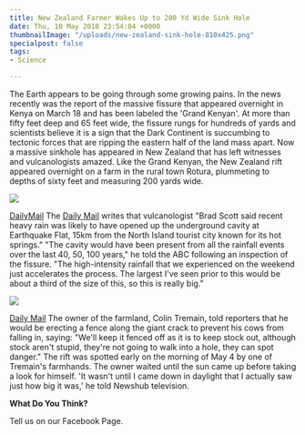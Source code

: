 ```yaml
---
title: New Zealand Farmer Wakes Up to 200 Yd Wide Sink Hole
date: Thu, 10 May 2018 23:54:04 +0000
thumbnailImage: "/uploads/new-zealand-sink-hole-810x425.png"
specialpost: false
tags:
- Science

---
```

The Earth appears to be going through some growing pains. In the news recently was the report of the massive fissure that appeared overnight in Kenya on March 18 and has been labeled the 'Grand Kenyan'. At more than fifty feet deep and 65 feet wide, the fissure rungs for hundreds of yards and scientists believe it is a sign that the Dark Continent is succumbing to tectonic forces that are ripping the eastern half of the land mass apart. Now a massive sinkhole has appeared in New Zealand that has left witnesses and vulcanologists amazed. Like the Grand Kenyan, the New Zealand rift appeared overnight on a farm in the rural town Rotura, plummeting to depths of sixty feet and measuring 200 yards wide. 

![](http://newsattorneys.staging.wpengine.com/wp-content/uploads/2018/05/new-zealand-sink-hole.jpg) 

[DailyMail](http://i.dailymail.co.uk/i/newpix/2018/05/07/02/4BD862B900000578-5698213-Vulcanologist_Brad_Scott_said_recent_heavy_rain_was_likely_to_ha-a-33_1525658191080.jpg) The [Daily Mail](http://www.dailymail.co.uk/news/article-5698213/Huge-sinkhole-caused-100-years-rainfall-shocks-New-Zealand-biggest-ever.html) writes that vulcanologist "Brad Scott said recent heavy rain was likely to have opened up the underground cavity at Earthquake Flat, 15km from the North Island tourist city known for its hot springs." "The cavity would have been present from all the rainfall events over the last 40, 50, 100 years," he told the ABC following an inspection of the fissure. "The high-intensity rainfall that we experienced on the weekend just accelerates the process. The largest I've seen prior to this would be about a third of the size of this, so this is really big." 

![](http://newsattorneys.staging.wpengine.com/wp-content/uploads/2018/05/new-zealand-sink-hole2.jpg) 

[Daily Mail](http://i.dailymail.co.uk/i/newpix/2018/05/07/02/4BD7751B00000578-5698213-A_farm_worker_had_stumbled_upon_the_massive_sinkhole_on_Friday_m-a-34_1525658191082.jpg) The owner of the farmland, Colin Tremain, told reporters that he would be erecting a fence along the giant crack to prevent his cows from falling in, saying: "We'll keep it fenced off as it is to keep stock out, although stock aren't stupid, they're not going to walk into a hole, they can spot danger." The rift was spotted early on the morning of May 4 by one of Tremain's farmhands. The owner waited until the sun came up before taking a look for himself. 'It wasn't until I came down in daylight that I actually saw just how big it was,' he told Newshub television.

**What Do You Think?** 

Tell us on our Facebook Page.